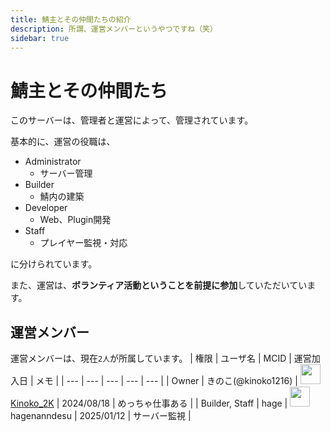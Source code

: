 ```yaml
---
title: 鯖主とその仲間たちの紹介
description: 所謂、運営メンバーというやつですね（笑）
sidebar: true
---
```

# 鯖主とその仲間たち
このサーバーは、管理者と運営によって、管理されています。

基本的に、運営の役職は、
- Administrator
  - サーバー管理
- Builder
  - 鯖内の建築
- Developer
  - Web、Plugin開発
- Staff
  - プレイヤー監視・対応

に分けられています。

また、運営は、**ボランティア活動ということを前提に参加**していただいています。<br>
<!--
## 運営募集や参加について
MineIdea（外部サービス）に、運営募集要項が記載されております。運営になりたいと志願している方は、MineIdea先のGoogleフォームから応募できます。<br>

[MineIdea - KinokoServer2](https://mineidea.net/projects/5247340957)
-->
## 運営メンバー
運営メンバーは、現在`2人`が所属しています。
| 権限 | ユーザ名 | MCID | 運営加入日 | メモ |
| --- | --- | --- | --- | --- |
| Owner | きのこ(@kinoko1216) | <img src="https://minotar.net/avatar/Kinoko_2K.png" width="32"/>[Kinoko_2K](ownerinfo) | 2024/08/18 | めっちゃ仕事ある |
| Builder, Staff | hage | <img src="https://minotar.net/avatar/hagenanndesu.png" width="32"/>hagenanndesu | 2025/01/12 | サーバー監視 |

<!--
### 運営メンバーだった人
運営を辞職した人は、`6人`います。
| 権限 | ユーザ名 | MCID | 運営加入日 | 運営辞職日 | 辞職理由 |
| --- | --- | --- | --- | --- | --- |
| Staff | tenju831kirai | tenju831kirai | 2024/10/03 | 2025/02/02 | サーバー運営の妨害 |
| Developer | 卵焼き君だー | tamagoyakikunda | 2025/01/12 | 2025/02/02 | アカウント保護により辞職 |
| Admin→Staff | hagenanndesu | hage_death | 2025/01/12 | 2025/03/02 | 権限濫用につき、権限降格 |
| Owner | kinoko1216 | Kinoko_2K | 2024/08/18 | 2025/04/01 | 活動休止 |
| Developer | torokuro | IAMcpvpNoob | 2025/01/27 | 2025/04/20 | 積極的な運営活動が見られないため |
| Staff | TRUENO13954 | TRUENO13954 | 2025/01/25 | 2025/04/20 | 積極的な運営活動が見られないため |
| Staff | shoki04 | shoki04 | 2025/01/12 | 2025/09/13 | 管理体制の見直し、積極的な運営活動が見られないため |
| Staff | tonkotu10 | tonkotu10 | 2025/03/16 | 2025/09/13 | 管理体制の見直し、積極的な運営活動が見られないため |
| Admin | pla_s | pla_s | 2025/01/10 | 2025/09/13 | 積極的な運営活動が見られないため |
-->
